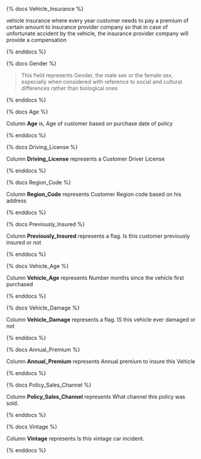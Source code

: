


{% docs Vehicle_Insurance  %}

vehicle insurance where every year customer needs to pay a premium of certain amount to insurance provider company so that in case of unfortunate accident by the vehicle, the insurance provider company will provide a compensation
    
{% enddocs %}


{% docs Gender  %}
    
  > This field represents  Gender, the male sex or the female sex, especially when considered with reference to social and cultural differences rather than biological ones

{% enddocs %}


{% docs Age %}

Column **Age**  is,  Age of customer based on purchase date of policy 

{% enddocs %}

{% docs Driving_License %}

Column **Driving_License** represents a Customer Driver License 

{% enddocs %}

{% docs Region_Code %}

Column **Region_Code** represents Customer Region code based on his address 

{% enddocs %}


{% docs Previously_Insured %}

Column **Previously_Insured** represents a flag. Is this customer previously insured or not 

{% enddocs %}

{% docs Vehicle_Age %}

Column **Vehicle_Age** represents Number months since the vehicle first purchased 

{% enddocs %}

{% docs Vehicle_Damage %}

Column **Vehicle_Damage** represents a flag. IS this vehicle ever damaged or not 

{% enddocs %}

{% docs Annual_Premium %}

Column **Annual_Premium** represents  Annual premium to insure this Vehicle

{% enddocs %}

{% docs Policy_Sales_Channel %}

Column **Policy_Sales_Channel** represents What channel this policy was sold. 

{% enddocs %}

{% docs Vintage %}

Column **Vintage** represents Is this vintage car incident.

{% enddocs %}

